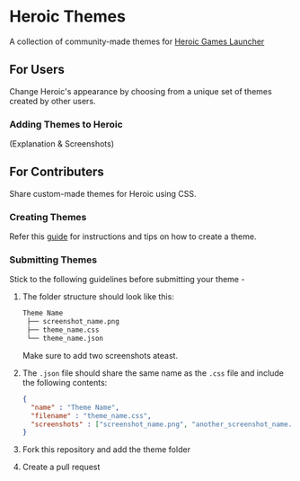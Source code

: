 # Heroic Themes

A collection of community-made themes for [Heroic Games Launcher](https://github.com/Heroic-Games-Launcher/HeroicGamesLauncher)

## For Users
Change Heroic's appearance by choosing from a unique set of themes created by other users.

### Adding Themes to Heroic
(Explanation & Screenshots)

## For Contributers
Share custom-made themes for Heroic using CSS.

### Creating Themes
Refer this [guide](https://github.com/Heroic-Games-Launcher/HeroicGamesLauncher/wiki/Custom-Themes) for instructions and tips on how to create a theme.

### Submitting Themes
Stick to the following guidelines before submitting your theme -

1. The folder structure should look like this:

   ```bash
   Theme Name 
    ├── screenshot_name.png
    ├── theme_name.css 
    └── theme_name.json 

   ```

   Make sure to add two screenshots ateast.
   
 2. The `.json` file should share the same name as the `.css` file and include the following contents:
    
    ```json
    {
      "name" : "Theme Name",
      "filename" : "theme_name.css",
      "screenshots" : ["screenshot_name.png", "another_screenshot_name.png"]
    }
    ```
 3. Fork this repository and add the theme folder
 4. Create a pull request
